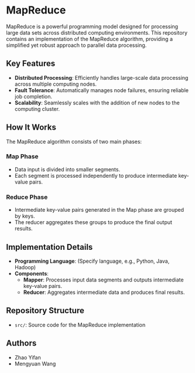 # MapReduce

MapReduce is a powerful programming model designed for processing large data sets across distributed computing environments. This repository contains an implementation of the MapReduce algorithm, providing a simplified yet robust approach to parallel data processing.

## Key Features
- **Distributed Processing**: Efficiently handles large-scale data processing across multiple computing nodes.
- **Fault Tolerance**: Automatically manages node failures, ensuring reliable job completion.
- **Scalability**: Seamlessly scales with the addition of new nodes to the computing cluster.

## How It Works
The MapReduce algorithm consists of two main phases:

### Map Phase
- Data input is divided into smaller segments.
- Each segment is processed independently to produce intermediate key-value pairs.

### Reduce Phase
- Intermediate key-value pairs generated in the Map phase are grouped by keys.
- The reducer aggregates these groups to produce the final output results.

## Implementation Details
- **Programming Language**: (Specify language, e.g., Python, Java, Hadoop)
- **Components**:
  - **Mapper**: Processes input data segments and outputs intermediate key-value pairs.
  - **Reducer**: Aggregates intermediate data and produces final results.

## Repository Structure
- `src/`: Source code for the MapReduce implementation

## Authors
- Zhao Yifan
- Mengyuan Wang



